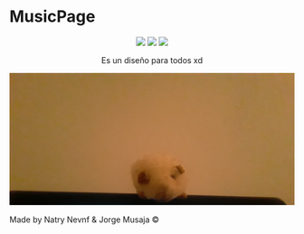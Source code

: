 # MusicPage
<p align="center">
  <img src="https://img.shields.io/badge/MAINTAINED-YES-green?style=for-the-badge">
  <img src="https://img.shields.io/badge/LICENSE-MIT-blue?style=for-the-badge">
  <img src="https://img.shields.io/github/issues/P4NAD3ROXIS/DotfilesForEverybody?style=for-the-badge"
</p>



<p align="center">Es un diseño para todos xd</p>

<p align="center">
  
  <img src="https://raw.githubusercontent.com/P4NAD3ROXIS/DotfilesForEverybody/main/Guide/Spanish-Version/Dots/Cuy.jpg">
  
</p>

Made by Natry Nevnf &amp; Jorge Musaja ©
